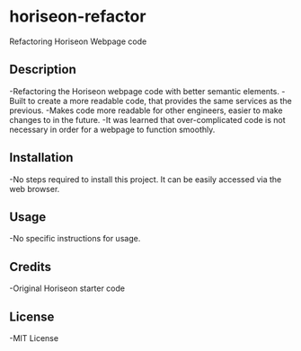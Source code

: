 # horiseon-refactor
Refactoring Horiseon Webpage code

## Description

-Refactoring the Horiseon webpage code with better semantic elements.
-Built to create a more readable code, that provides the same services as the previous.
-Makes code more readable for other engineers, easier to make changes to in the future.
-It was learned that over-complicated code is not necessary in order for a webpage to function smoothly.

## Installation

-No steps required to install this project. It can be easily accessed via the web browser.

## Usage

-No specific instructions for usage.

## Credits

-Original Horiseon starter code

## License

-MIT License

